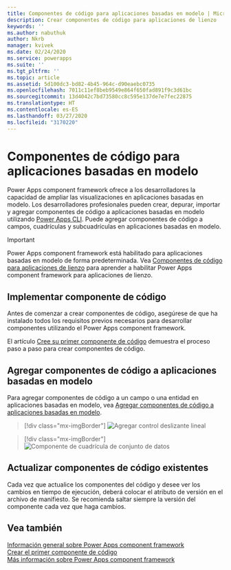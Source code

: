 ```yaml
---
title: Componentes de código para aplicaciones basadas en modelo | Microsoft Docs
description: Crear componentes de código para aplicaciones de lienzo
keywords: ''
ms.author: nabuthuk
author: Nkrb
manager: kvivek
ms.date: 02/24/2020
ms.service: powerapps
ms.suite: ''
ms.tgt_pltfrm: ''
ms.topic: article
ms.assetid: 5d100dc3-bd82-4b45-964c-d90eaebc0735
ms.openlocfilehash: 7011c11ef8beb9549e864f650fad891f9c3d61bc
ms.sourcegitcommit: 13d4042c7bd73580cc8c595e137de7e7fec22875
ms.translationtype: HT
ms.contentlocale: es-ES
ms.lasthandoff: 03/27/2020
ms.locfileid: "3170220"
---
```

# <a name="code-components-for-model-driven-apps"></a>Componentes de código para aplicaciones basadas en modelo

Power Apps component framework ofrece a los desarrolladores la capacidad de ampliar las visualizaciones en aplicaciones basadas en modelo. Los desarrolladores profesionales pueden crear, depurar, importar y agregar componentes de código a aplicaciones basadas en modelo utilizando [Power Apps CLI](get-powerapps-cli.md). Puede agregar componentes de código a campos, cuadrículas y subcuadrículas en aplicaciones basadas en modelo. 

> [!IMPORTANT]
> Power Apps component framework está habilitado para aplicaciones basadas en modelo de forma predeterminada. Vea [Componentes de código para aplicaciones de lienzo](component-framework-for-canvas-apps.md) para aprender a habilitar Power Apps component framework para aplicaciones de lienzo.

## <a name="implementing-code-components"></a>Implementar componente de código

Antes de comenzar a crear componentes de código, asegúrese de que ha instalado todos los requisitos previos necesarios para desarrollar componentes utilizando el Power Apps component framework. 

El artículo [Cree su primer componente de código](implementing-controls-using-typescript.md) demuestra el proceso paso a paso para crear componentes de código.

## <a name="add-code-components-to-model-driven-apps"></a>Agregar componentes de código a aplicaciones basadas en modelo

Para agregar componentes de código a un campo o una entidad en aplicaciones basadas en modelo, vea [Agregar componentes de código a aplicaciones basadas en modelo](add-custom-controls-to-a-field-or-entity.md).

> [!div class="mx-imgBorder"] 
> ![Agregar control deslizante lineal](../../maker/model-driven-apps/media/add-slider.PNG "Agregar control deslizante lineal")

> [!div class="mx-imgBorder"]
> ![Componente de cuadrícula de conjunto de datos](media/add-dataset-component.png "Componente de cuadrícula de conjunto de datos")

## <a name="update-existing-code-components"></a>Actualizar componentes de código existentes

Cada vez que actualice los componentes del código y desee ver los cambios en tiempo de ejecución, deberá colocar el atributo de versión en el archivo de manifiesto. Se recomienda saltar siempre la versión del componente cada vez que haga cambios.

## <a name="see-also"></a>Vea también

[Información general sobre Power Apps component framework](overview.md)<br/>
[Crear el primer componente de código](implementing-controls-using-typescript.md)<br/>
[Más información sobre Power Apps component framework](https://docs.microsoft.com/learn/paths/use-power-apps-component-framework)
